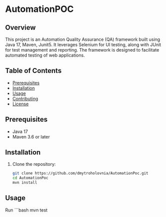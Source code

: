 # AutomationPOC

## Overview
This project is an Automation Quality Assurance (QA) framework built using Java 17, Maven, Junit5. 
It leverages Selenium for UI testing, along with JUnit for test management and reporting. 
The framework is designed to facilitate automated testing of web applications.

## Table of Contents
- [Prerequisites](#prerequisites)
- [Installation](#installation)
- [Usage](#usage)
- [Contributing](#contributing)
- [License](#license)

## Prerequisites
- Java 17
- Maven 3.6 or later

## Installation
1. Clone the repository:
   ```bash
   git clone https://github.com/dmytroholovnia/AutomationPoc.git
   cd AutomationPoc
   mvn install

## Usage
Run 
    ```bash
    mvn test
